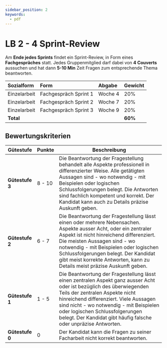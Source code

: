 ```yaml
---
sidebar_position: 2
keywords:
  - pdf
---
```


# LB 2 - 4 Sprint-Review

Am **Ende jedes Sprints** findet ein Sprint-Review, in Form eines
**Fachgespräches** statt. Jedes Gruppenmitglied darf dabei von **4 Couverts**
aussuchen und hat dann **5-10 Min** Zeit Fragen zum entsprechende Thema
beantworten.

| Sozialform   | Form                  | Abgabe  | Gewicht |
| :----------- | :-------------------- | :------ | :------ |
| Einzelarbeit | Fachgespräch Sprint 1 | Woche 4 | 20%     |
| Einzelarbeit | Fachgespräch Sprint 2 | Woche 7 | 20%     |
| Einzelarbeit | Fachgespräch Sprint 3 | Woche 9 | 20%     |
| **Total**    |                       |         | **60%** |

## Bewertungskriterien

| **Gütestufe**   | **Punkte** | **Beschreibung**                                                                                                                                                                                                                                                                                                                                           |
| --------------- | ---------- | ---------------------------------------------------------------------------------------------------------------------------------------------------------------------------------------------------------------------------------------------------------------------------------------------------------------------------------------------------------- |
| **Gütestufe 3** | 8 - 10     | Die Beantwortung der Fragestellung behandelt alle Aspekte professionell in differenzierter Weise. Alle getätigten Aussagen sind - wo notwendig - mit Beispielen oder logischen Schlussfolgerungen belegt. Die Antworten sind fachlich kompetent und korrekt. Der Kandidat kann auch zu Details präzise Auskunft geben.                                     |
| **Gütestufe 2** | 6 - 7      | Die Beantwortung der Fragestellung lässt einen oder mehrere Nebensachen. Aspekte ausser Acht, oder ein zentraler Aspekt ist nicht hinreichend differenziert. Die meisten Aussagen sind - wo notwendig - mit Beispielen oder logischen Schlussfolgerungen belegt. Der Kandidat gibt meist korrekte Antworten, kann zu Details meist präzise Auskunft geben. |
| **Gütestufe 1** | 1 - 5      | Die Beantwortung der Fragestellung lässt einen zentralen Aspekt ganz ausser Acht oder ist bezüglich des überwiegenden Teils der zentralen Aspekte nicht hinreichend differenziert. Viele Aussagen sind nicht - wo notwendig - mit Beispielen oder logischen Schlussfolgerungen belegt. Der Kandidat gibt häufig falsche oder unpräzise Antworten.          |
| **Gütestufe 0** | 0          | Der Kandidat kann die Fragen zu seiner Facharbeit nicht korrekt beantworten.                                                                                                                                                                                                                                                                               |
